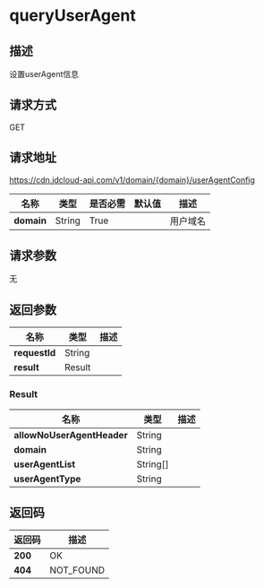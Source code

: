 # queryUserAgent


## 描述
设置userAgent信息

## 请求方式
GET

## 请求地址
https://cdn.jdcloud-api.com/v1/domain/{domain}/userAgentConfig

|名称|类型|是否必需|默认值|描述|
|---|---|---|---|---|
|**domain**|String|True| |用户域名|

## 请求参数
无


## 返回参数
|名称|类型|描述|
|---|---|---|
|**requestId**|String| |
|**result**|Result| |

### Result
|名称|类型|描述|
|---|---|---|
|**allowNoUserAgentHeader**|String| |
|**domain**|String| |
|**userAgentList**|String[]| |
|**userAgentType**|String| |

## 返回码
|返回码|描述|
|---|---|
|**200**|OK|
|**404**|NOT_FOUND|
